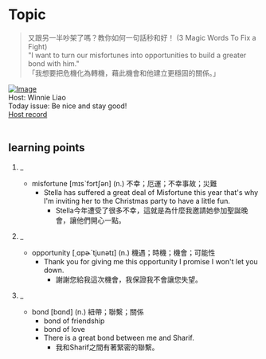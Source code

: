 # Topic

> 又跟另一半吵架了嗎？教你如何一句話秒和好！ (3 Magic Words To Fix a Fight) <br>
> "I want to turn our misfortunes into opportunities to build a greater bond with him." <br>
> 「我想要把危機化為轉機，藉此機會和他建立更穩固的關係。」 <br>

[![Image](https://cdn.voicetube.com/assets/thumbnails/EZLVvwHCpoY.jpg)](https://www.youtube.com/embed/EZLVvwHCpoY?rel=0&showinfo=0&cc_load_policy=0&controls=1&autoplay=1&iv_load_policy=3&playsinline=1&wmode=transparent&start=19&end=23&enablejsapi=1&origin=https://tw.voicetube.com&widgetid=1)<br>
Host: Winnie Liao
<br>Today issue: Be nice and stay good!
<br>
[Host record](https://cdn.voicetube.com/tmp/everyday_records/callmeboss901/3683.mp3)
<br><br>
## learning points
1. _
	* misfortune [mɪsˋfɔrtʃən] (n.) 不幸；厄運；不幸事故；災難
		- Stella has suffered a great deal of Misfortune this year that's why I'm inviting her to the Christmas party to have a little fun.
			+ Stella今年遭受了很多不幸，這就是為什麼我邀請她參加聖誕晚會，讓他們開心一點。

2. _
	* opportunity [͵ɑpɚˋtjunətɪ] (n.) 機遇；時機；機會；可能性
		- Thank you for giving me this opportunity I promise I won't let you down.
			+ 謝謝您給我這次機會，我保證我不會讓您失望。

3. _
	* bond [bɑnd] (n.) 紐帶；聯繫；關係
		- bond of friendship
		- bond of love
		- There is a great bond between me and Sharif.
			+ 我和Sharif之間有著緊密的聯繫。
